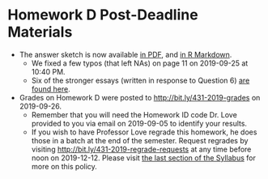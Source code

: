 # Homework D Post-Deadline Materials

- The answer sketch is now available [in PDF](https://github.com/THOMASELOVE/2019-431/blob/master/HOMEWORK/D/sketch_D.pdf), and [in R Markdown](https://github.com/THOMASELOVE/2019-431/blob/master/HOMEWORK/D/sketch_D.Rmd). 
    - We fixed a few typos (that left NAs) on page 11 on 2019-09-25 at 10:40 PM.
    - Six of the stronger essays (written in response to Question 6) [are found here](http://bit.ly/431-2019-hwd-strong-essays).
- Grades on Homework D were posted to http://bit.ly/431-2019-grades on 2019-09-26.
    - Remember that you will need the Homework ID code Dr. Love provided to you via email on 2019-09-05 to identify your results.
    - If you wish to have Professor Love regrade this homework, he does those in a batch at the end of the semester. Request regrades by visiting http://bit.ly/431-2019-regrade-requests at any time before noon on 2019-12-12. Please visit [the last section of the Syllabus](https://thomaselove.github.io/2019-431-syllabus/general-course-policies.html#grade-appeal-policy---request-a-review-in-december) for more on this policy.
